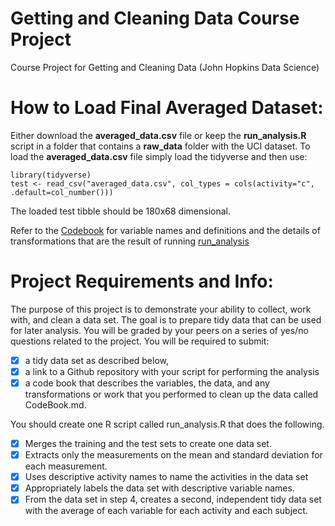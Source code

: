 # Getting and Cleaning Data Course Project
Course Project for Getting and Cleaning Data (John Hopkins Data Science)

# How to Load Final Averaged Dataset:
Either download the **averaged_data.csv** file or keep the **run_analysis.R** script in a folder that contains a **raw_data** folder with the UCI dataset. To load the **averaged_data.csv** file simply load the tidyverse and then use:
```{r}
library(tidyverse)
test <- read_csv("averaged_data.csv", col_types = cols(activity="c", .default=col_number()))
```
The loaded test tibble should be 180x68 dimensional.

Refer to the [Codebook](CodeBook.md) for variable names and definitions and the details of transformations that are the result of running [run_analysis](run_analysis.R)

# Project Requirements and Info:
The purpose of this project is to demonstrate your ability to collect, work with, and clean a data set. The goal is to prepare tidy data that can be used for later analysis. You will be graded by your peers on a series of yes/no questions related to the project. You will be required to submit: 
- [X] a tidy data set as described below, 
- [X] a link to a Github repository with your script for performing the analysis
- [X] a code book that describes the variables, the data, and any transformations or work that you performed to clean up the data called CodeBook.md. 

You should create one R script called run_analysis.R that does the following.

- [X] Merges the training and the test sets to create one data set.
- [X] Extracts only the measurements on the mean and standard deviation for each measurement.
- [X] Uses descriptive activity names to name the activities in the data set
- [X] Appropriately labels the data set with descriptive variable names.
- [X] From the data set in step 4, creates a second, independent tidy data set with the average of each variable for each activity and each subject.
